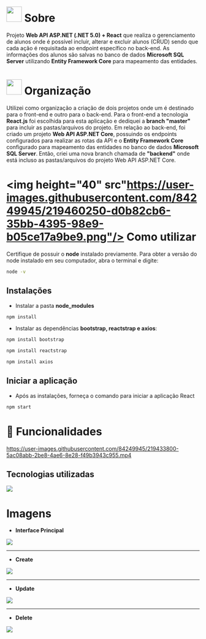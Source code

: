 
# <img height="40" src="https://user-images.githubusercontent.com/84249945/219458363-0df46081-95bd-4878-a828-541457541cbd.png"/> Sobre
Projeto <strong>Web API ASP.NET (.NET 5.0) + React</strong> que realiza o gerenciamento de alunos onde é possível incluir, alterar e excluir alunos (CRUD) sendo que cada ação é requisitada ao endpoint específico no back-end. As informações dos alunos são salvas no banco de dados <strong>Microsoft SQL Server</strong> utilizando <strong>Entity Framework Core</strong> para mapeamento das entidades.

# <img height="40" src="https://user-images.githubusercontent.com/84249945/219459633-fbe0a910-0287-4f46-9ec3-0eaf1da53b87.png"/> Organização
Utilizei como organização a criação de dois projetos onde um é destinado para o front-end e outro para o back-end. Para o front-end a tecnologia <strong>React.js</strong> foi escolhida para esta aplicação e dediquei a <strong>branch "master"</strong> para incluir as pastas/arquivos do projeto. Em relação ao back-end, foi criado um projeto <strong>Web API ASP.NET Core</strong>, possuindo os endpoints configurados para realizar as rotas da API e o <strong>Entity Framework Core</strong> configurado para mapeamento das entidades no banco de dados <strong>Microsoft SQL Server</strong>. Então, criei uma nova branch chamada de <strong>"backend"</strong> onde está incluso as pastas/arquivos do projeto Web API ASP.NET Core.

# <img height="40" src"https://user-images.githubusercontent.com/84249945/219460250-d0b82cb6-35bb-4395-98e9-b05ce17a9be9.png"/> Como utilizar
Certifique de possuir o <strong>node</strong> instalado previamente. Para obter a versão do node instalado em seu computador, abra o terminal e digite:
```bash
node -v
```
## Instalações
* Instalar a pasta <strong>node_modules</strong>
```bash
npm install
```

* Instalar as dependências <strong>bootstrap, reactstrap e axios</strong>:
```bash
npm install bootstrap
```

```bash
npm install reactstrap
```

```bash
npm install axios
```
## Iniciar a aplicação
* Após as instalações, forneça o comando para iniciar a aplicação React
```bash
npm start
```

# :hammer: Funcionalidades


https://user-images.githubusercontent.com/84249945/219433800-5ac08abb-2be8-4ae6-8e28-f49b3943c955.mp4

## Tecnologias utilizadas
<p>
  <a href="https://skillicons.dev">
    <img src="https://skillicons.dev/icons?i=dotnet,cs,js,react,nodejs,bootstrap" />
  </a>
</p>

# Imagens
* <strong>Interface Principal</strong>
<img src="https://user-images.githubusercontent.com/84249945/219422540-4e809422-09c5-42c6-a749-86e0fa0d377d.jpg" />
<hr>

* <strong>Create</strong>
<img src="https://user-images.githubusercontent.com/84249945/219423583-85664fee-d9c3-4f7e-9b72-472e747afbfe.jpg" />
<hr>

* <strong>Update</strong>
<img src="https://user-images.githubusercontent.com/84249945/219424248-be4efb86-cbbd-4c3d-ac67-352b3b1e1aef.jpg" />
<hr>

* <strong>Delete</strong>
<img src="https://user-images.githubusercontent.com/84249945/219424413-6bc2f15e-5612-4c9a-8a8d-351cb5c0cde6.jpg" />
